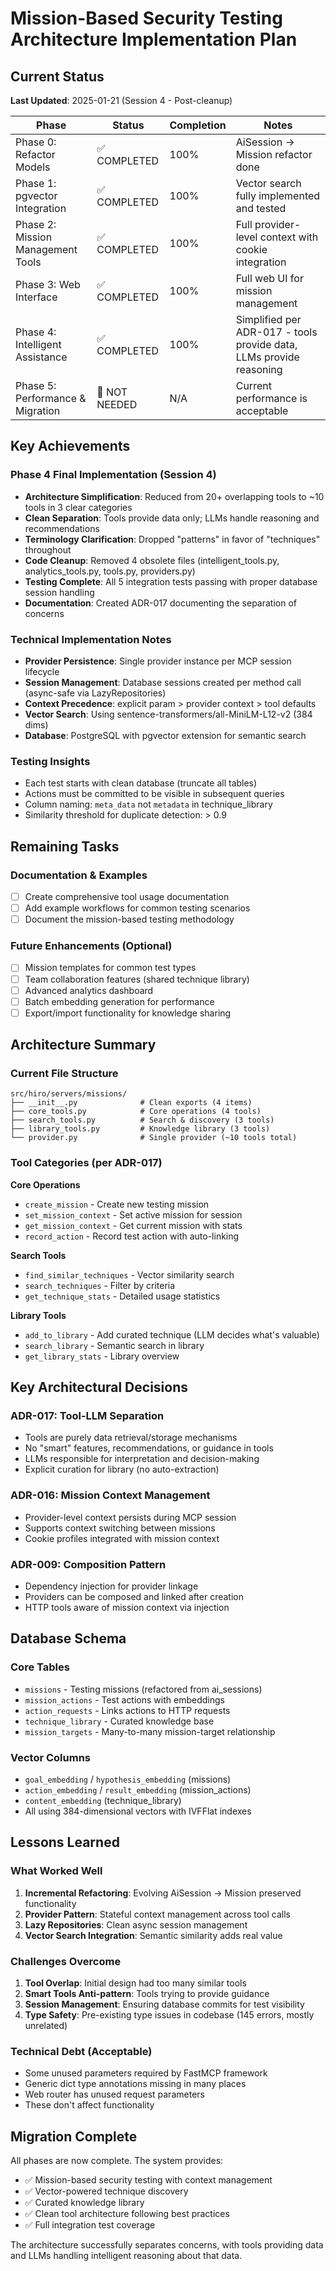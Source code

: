 # Mission-Based Security Testing Architecture Implementation Plan

## Current Status

**Last Updated**: 2025-01-21 (Session 4 - Post-cleanup)

| Phase | Status | Completion | Notes |
|-------|--------|------------|-------|
| Phase 0: Refactor Models | ✅ COMPLETED | 100% | AiSession → Mission refactor done |
| Phase 1: pgvector Integration | ✅ COMPLETED | 100% | Vector search fully implemented and tested |
| Phase 2: Mission Management Tools | ✅ COMPLETED | 100% | Full provider-level context with cookie integration |
| Phase 3: Web Interface | ✅ COMPLETED | 100% | Full web UI for mission management |
| Phase 4: Intelligent Assistance | ✅ COMPLETED | 100% | Simplified per ADR-017 - tools provide data, LLMs provide reasoning |
| Phase 5: Performance & Migration | 🔄 NOT NEEDED | N/A | Current performance is acceptable |

## Key Achievements

### Phase 4 Final Implementation (Session 4)
- **Architecture Simplification**: Reduced from 20+ overlapping tools to ~10 tools in 3 clear categories
- **Clean Separation**: Tools provide data only; LLMs handle reasoning and recommendations
- **Terminology Clarification**: Dropped "patterns" in favor of "techniques" throughout
- **Code Cleanup**: Removed 4 obsolete files (intelligent_tools.py, analytics_tools.py, tools.py, providers.py)
- **Testing Complete**: All 5 integration tests passing with proper database session handling
- **Documentation**: Created ADR-017 documenting the separation of concerns

### Technical Implementation Notes
- **Provider Persistence**: Single provider instance per MCP session lifecycle
- **Session Management**: Database sessions created per method call (async-safe via LazyRepositories)
- **Context Precedence**: explicit param > provider context > tool defaults
- **Vector Search**: Using sentence-transformers/all-MiniLM-L12-v2 (384 dims)
- **Database**: PostgreSQL with pgvector extension for semantic search

### Testing Insights
- Each test starts with clean database (truncate all tables)
- Actions must be committed to be visible in subsequent queries
- Column naming: `meta_data` not `metadata` in technique_library
- Similarity threshold for duplicate detection: > 0.9

## Remaining Tasks

### Documentation & Examples
- [ ] Create comprehensive tool usage documentation
- [ ] Add example workflows for common testing scenarios
- [ ] Document the mission-based testing methodology

### Future Enhancements (Optional)
- [ ] Mission templates for common test types
- [ ] Team collaboration features (shared technique library)
- [ ] Advanced analytics dashboard
- [ ] Batch embedding generation for performance
- [ ] Export/import functionality for knowledge sharing

## Architecture Summary

### Current File Structure
```
src/hiro/servers/missions/
├── __init__.py              # Clean exports (4 items)
├── core_tools.py            # Core operations (4 tools)
├── search_tools.py          # Search & discovery (3 tools)
├── library_tools.py         # Knowledge library (3 tools)
└── provider.py              # Single provider (~10 tools total)
```

### Tool Categories (per ADR-017)

**Core Operations**
- `create_mission` - Create new testing mission
- `set_mission_context` - Set active mission for session
- `get_mission_context` - Get current mission with stats
- `record_action` - Record test action with auto-linking

**Search Tools**
- `find_similar_techniques` - Vector similarity search
- `search_techniques` - Filter by criteria
- `get_technique_stats` - Detailed usage statistics

**Library Tools**
- `add_to_library` - Add curated technique (LLM decides what's valuable)
- `search_library` - Semantic search in library
- `get_library_stats` - Library overview

## Key Architectural Decisions

### ADR-017: Tool-LLM Separation
- Tools are purely data retrieval/storage mechanisms
- No "smart" features, recommendations, or guidance in tools
- LLMs responsible for interpretation and decision-making
- Explicit curation for library (no auto-extraction)

### ADR-016: Mission Context Management
- Provider-level context persists during MCP session
- Supports context switching between missions
- Cookie profiles integrated with mission context

### ADR-009: Composition Pattern
- Dependency injection for provider linkage
- Providers can be composed and linked after creation
- HTTP tools aware of mission context via injection

## Database Schema

### Core Tables
- `missions` - Testing missions (refactored from ai_sessions)
- `mission_actions` - Test actions with embeddings
- `action_requests` - Links actions to HTTP requests
- `technique_library` - Curated knowledge base
- `mission_targets` - Many-to-many mission-target relationship

### Vector Columns
- `goal_embedding` / `hypothesis_embedding` (missions)
- `action_embedding` / `result_embedding` (mission_actions)
- `content_embedding` (technique_library)
- All using 384-dimensional vectors with IVFFlat indexes

## Lessons Learned

### What Worked Well
1. **Incremental Refactoring**: Evolving AiSession → Mission preserved functionality
2. **Provider Pattern**: Stateful context management across tool calls
3. **Lazy Repositories**: Clean async session management
4. **Vector Search Integration**: Semantic similarity adds real value

### Challenges Overcome
1. **Tool Overlap**: Initial design had too many similar tools
2. **Smart Tools Anti-pattern**: Tools trying to provide guidance
3. **Session Management**: Ensuring database commits for test visibility
4. **Type Safety**: Pre-existing type issues in codebase (145 errors, mostly unrelated)

### Technical Debt (Acceptable)
- Some unused parameters required by FastMCP framework
- Generic dict type annotations missing in many places
- Web router has unused request parameters
- These don't affect functionality

## Migration Complete

All phases are now complete. The system provides:
- ✅ Mission-based security testing with context management
- ✅ Vector-powered technique discovery
- ✅ Curated knowledge library
- ✅ Clean tool architecture following best practices
- ✅ Full integration test coverage

The architecture successfully separates concerns, with tools providing data and LLMs handling intelligent reasoning about that data.
